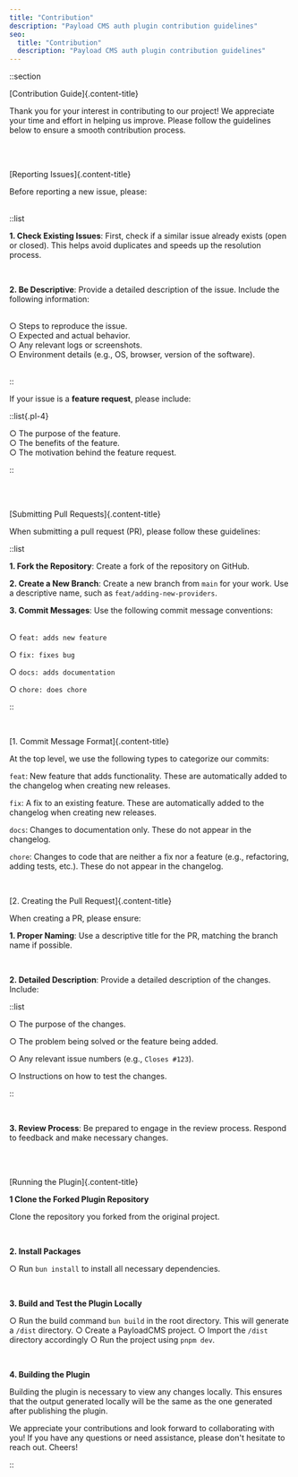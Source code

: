 ```yaml
---
title: "Contribution"
description: "Payload CMS auth plugin contribution guidelines"
seo:
  title: "Contribution"
  description: "Payload CMS auth plugin contribution guidelines"
---
```


::section

[Contribution Guide]{.content-title}

Thank you for your interest in contributing to our project! We appreciate your time and effort in helping us improve. Please follow the guidelines below to ensure a smooth contribution process.

<br/>
<br/>

[Reporting Issues]{.content-title}

Before reporting a new issue, please:
<br/>
<br/>

::list

**1. Check Existing Issues**: First, check if a similar issue already exists (open or closed). This helps avoid duplicates and speeds up the resolution process.

<br/>

**2. Be Descriptive**: Provide a detailed description of the issue. Include the following information:
<br/>
<br/>

○ Steps to reproduce the issue.
<br/>
○ Expected and actual behavior.
<br/>
○ Any relevant logs or screenshots.
<br/>
○ Environment details (e.g., OS, browser, version of the software).
<br/>
<br/>

::

If your issue is a **feature request**, please include:

::list{.pl-4}

○ The purpose of the feature.
<br/>
○ The benefits of the feature.
<br/>
○ The motivation behind the feature request.
<br/>

::

<br/>
<br/>

[Submitting Pull Requests]{.content-title}

When submitting a pull request (PR), please follow these guidelines:

::list

**1. Fork the Repository**: Create a fork of the repository on GitHub.
<br/>

**2. Create a New Branch**: Create a new branch from `main` for your work. Use a descriptive name, such as `feat/adding-new-providers`.
<br/>

**3. Commit Messages**: Use the following commit message conventions:
<br/>
<br/>

○ `feat: adds new feature`
<br/>

○ `fix: fixes bug`
<br/>

○ `docs: adds documentation`
<br/>

○ `chore: does chore`

::

<br/>

[1. Commit Message Format]{.content-title}

At the top level, we use the following types to categorize our commits:

`feat`: New feature that adds functionality. These are automatically added to the changelog when creating new releases.
<br/>

`fix`: A fix to an existing feature. These are automatically added to the changelog when creating new releases.
<br/>

`docs`: Changes to documentation only. These do not appear in the changelog.
<br/>

`chore`: Changes to code that are neither a fix nor a feature (e.g., refactoring, adding tests, etc.). These do not appear in the changelog.

<br/>

[2. Creating the Pull Request]{.content-title}

When creating a PR, please ensure:

**1. Proper Naming**: Use a descriptive title for the PR, matching the branch name if possible.

<br/>

**2. Detailed Description**: Provide a detailed description of the changes. Include:

::list

○ The purpose of the changes.
<br/>

○ The problem being solved or the feature being added.
<br/>

○ Any relevant issue numbers (e.g., `Closes #123`).
<br/>

○ Instructions on how to test the changes.

::

<br/>

**3. Review Process**: Be prepared to engage in the review process. Respond to feedback and make necessary changes.

<br/>
<br/>

[Running the Plugin]{.content-title}

**1 Clone the Forked Plugin Repository**

Clone the repository you forked from the original project.

<br/>

**2. Install Packages**

○ Run `bun install` to install all necessary dependencies.

<br/>

**3. Build and Test the Plugin Locally**

○ Run the build command `bun build` in the root directory. This will generate a `/dist` directory.
○ Create a PayloadCMS project.
○ Import the `/dist` directory accordingly
○ Run the project using `pnpm dev`.

<br/>

**4. Building the Plugin**

Building the plugin is necessary to view any changes locally. This ensures that the output generated locally will be the same as the one generated after publishing the plugin.

We appreciate your contributions and look forward to collaborating with you! If you have any questions or need assistance, please don't hesitate to reach out. Cheers!

::
